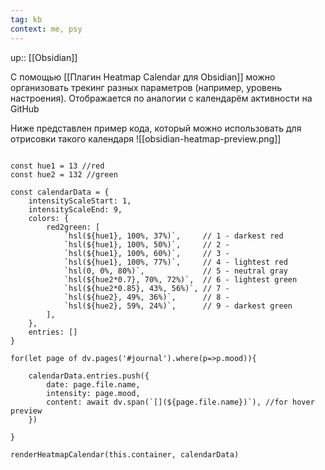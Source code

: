 ```yaml
---
tag: kb
context: me, psy
---
```

up:: [[Obsidian]]

С помощью [[Плагин Heatmap Calendar для Obsidian]] можно организовать трекинг разных параметров (например, уровень настроения). Отображается по аналогии с календарём активности на GitHub

Ниже представлен пример кода, который можно использовать для отрисовки такого календаря
![[obsidian-heatmap-preview.png]]
```dataviewjs

const hue1 = 13 //red
const hue2 = 132 //green

const calendarData = { 
    intensityScaleStart: 1,
    intensityScaleEnd: 9,
    colors: {
        red2green: [
            `hsl(${hue1}, 100%, 37%)`,     // 1 - darkest red
            `hsl(${hue1}, 100%, 50%)`,     // 2 - 
            `hsl(${hue1}, 100%, 60%)`,     // 3 - 
            `hsl(${hue1}, 100%, 77%)`,     // 4 - lightest red
            `hsl(0, 0%, 80%)`,             // 5 - neutral gray
            `hsl(${hue2*0.7}, 70%, 72%)`,  // 6 - lightest green
            `hsl(${hue2*0.85}, 43%, 56%)`, // 7 - 
            `hsl(${hue2}, 49%, 36%)`,      // 8 - 
            `hsl(${hue2}, 59%, 24%)`,      // 9 - darkest green
        ],
    },
    entries: []
}

for(let page of dv.pages('#journal').where(p=>p.mood)){ 

    calendarData.entries.push({
        date: page.file.name, 
        intensity: page.mood,
        content: await dv.span(`[](${page.file.name})`), //for hover preview
    })
      
}

renderHeatmapCalendar(this.container, calendarData)

```
